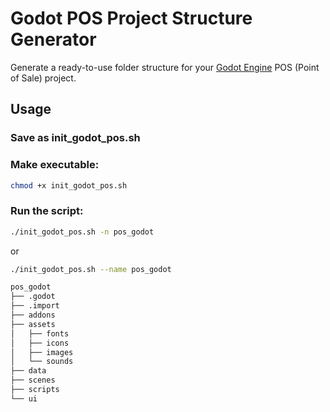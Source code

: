 # Godot POS Project Structure Generator

Generate a ready-to-use folder structure for your [Godot Engine](https://godotengine.org/) POS (Point of Sale) project.


## Usage
### Save as init_godot_pos.sh
### Make executable:

```bash
chmod +x init_godot_pos.sh
```
### Run the script:

```bash
./init_godot_pos.sh -n pos_godot
```
or

```bash
./init_godot_pos.sh --name pos_godot
```

```bash
pos_godot
├── .godot
├── .import
├── addons
├── assets
│   ├── fonts
│   ├── icons
│   ├── images
│   └── sounds
├── data
├── scenes
├── scripts
└── ui
```
